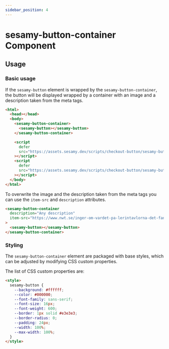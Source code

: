 ```yaml
---
sidebar_position: 4
---
```


# sesamy-button-container Component

## Usage

### Basic usage

If the `sesamy-button` element is wrapped by the `sesamy-button-container`, the button will be displayed wrapped by a container with an image and a description taken from the meta tags.

```html
<html>
  <head></head>
  <body>
    <sesamy-button-container>
      <sesamy-button></sesamy-button>
    </sesamy-button-container>

    <script
      defer
      src="https://assets.sesamy.dev/scripts/checkout-button/sesamy-button-container.min.js"
    ></script>
    <script
      defer
      src="https://assets.sesamy.dev/scripts/checkout-button/sesamy-button.min.js"
    ></script>
  </body>
</html>
```

To overwrite the image and the description taken from the meta tags you can use the `item-src` and `description` attributes.

```html
<sesamy-button-container
  description="Any description"
  item-src="https://www.nwt.se/inger-om-vardet-pa-lerintavlorna-det-fanns-inte-i-mitt-huvud-alltsa"
>
  <sesamy-button></sesamy-button>
</sesamy-button-container>
```

### Styling

The `sesamy-button-container` element are packaged with base styles, which can be adjusted by modifying CSS custom properties.

The list of CSS custom properties are:

```html
<style>
  sesamy-button {
    --background: #ffffff;
    --color: #000000;
    --font-family: sans-serif;
    --font-size: 16px;
    --font-weight: 600;
    --border: 1px solid #e3e3e3;
    --border-radius: 0;
    --padding: 24px;
    --width: 100%;
    --max-width: 100%;
  }
</style>
```
